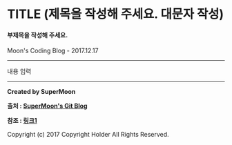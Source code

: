 # TITLE (제목을 작성해 주세요. 대문자 작성)

#### 부제목을 작성해 주세요.

<div class="pull-right"> Moon's Coding Blog - 2017.12.17 </div>

---

내용 입력

---

**Created by SuperMoon**

**출처 : [SuperMoon's Git Blog](https://github.com/jm921106)**

**참조 : [링크1]()**

Copyright (c) 2017 Copyright Holder All Rights Reserved.
